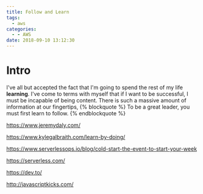```yaml
---
title: Follow and Learn
tags:
  - aws
categories:
  - - AWS
date: 2018-09-10 13:12:30
---
```


# Intro
I've all but accepted the fact that I'm going to spend the rest of my life **learning**. I've come to terms with myself that if I want to be successful, I must be incapable of being content. There is such a massive amount of information at our fingertips, 
{% blockquote %}
To be a great leader, you must first learn to follow.
{% endblockquote %}

https://www.jeremydaly.com/

https://www.kylegalbraith.com/learn-by-doing/ 

https://www.serverlessops.io/blog/cold-start-the-event-to-start-your-week

https://serverless.com/

https://dev.to/

http://javascriptkicks.com/